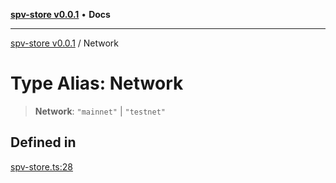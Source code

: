 [**spv-store v0.0.1**](../README.md) • **Docs**

***

[spv-store v0.0.1](../globals.md) / Network

# Type Alias: Network

> **Network**: `"mainnet"` \| `"testnet"`

## Defined in

[spv-store.ts:28](https://github.com/shruggr/ts-casemod-spv/blob/68dc275688b04f6a33c5c6063e9fd70d6c8a63ef/src/spv-store.ts#L28)
